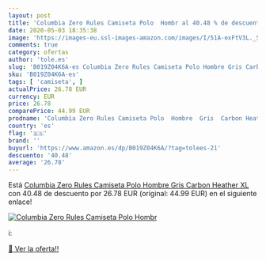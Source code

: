 ```yaml
---
layout: post
title: 'Columbia Zero Rules Camiseta Polo  Hombr al 40.48 % de descuento'
date: 2020-05-03 18:35:38
image: 'https://images-eu.ssl-images-amazon.com/images/I/51A-exFtV3L._SL400_.jpg'
comments: true
category: ofertas
author: 'tole.es'
slug: 'B019Z04K6A-es Columbia Zero Rules Camiseta Polo Hombre Gris Carbon...'
sku: 'B019Z04K6A-es'
tags: [ 'camiseta', ]
actualPrice: 26.78 EUR
currency: EUR
price: 26.78
comparePrice: 44.99 EUR
prodname: 'Columbia Zero Rules Camiseta Polo  Hombre  Gris  Carbon Heather   XL'
country: 'es'
flag: '🇪🇸'
brand: ''
buyurl: 'https://www.amazon.es/dp/B019Z04K6A/?tag=tolees-21'
descuento: '40.48'
average: '26.78'
---
```


Está [Columbia Zero Rules Camiseta Polo  Hombre  Gris  Carbon Heather   XL](https://www.amazon.es/dp/B019Z04K6A/?tag=tolees-21) con 40.48 de descuento por 26.78 EUR (original: 44.99 EUR) en el siguiente enlace!

[![Columbia Zero Rules Camiseta Polo  Hombr](https://images-eu.ssl-images-amazon.com/images/I/51A-exFtV3L._SL400_.jpg)](https://www.amazon.es/dp/B019Z04K6A/?tag=tolees-21)

ℹ️:


[🛒 Ver la oferta!!](https://www.amazon.es/dp/B019Z04K6A/?tag=tolees-21)
